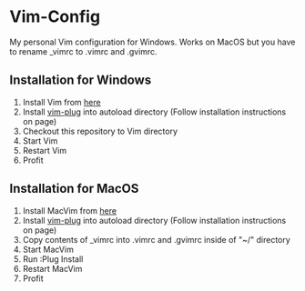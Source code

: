 # Vim-Config
My personal Vim configuration for Windows. Works on MacOS but you have to rename _vimrc to .vimrc and .gvimrc.

## Installation for Windows
1. Install Vim from [here](https://github.com/vim/vim-win32-installer/releases)
2. Install [vim-plug](https://github.com/junegunn/vim-plug) into autoload directory (Follow installation instructions on page)
3. Checkout this repository to Vim directory
4. Start Vim
6. Restart Vim
8. Profit

## Installation for MacOS
1. Install MacVim from [here](https://github.com/macvim-dev/macvim/releases/tag/snapshot-161)
2. Install [vim-plug](https://github.com/junegunn/vim-plug) into autoload directory (Follow installation instructions on page)
3. Copy contents of _vimrc into .vimrc and .gvimrc inside of "~/" directory
4. Start MacVim
5. Run :Plug Install
6. Restart MacVim
8. Profit
